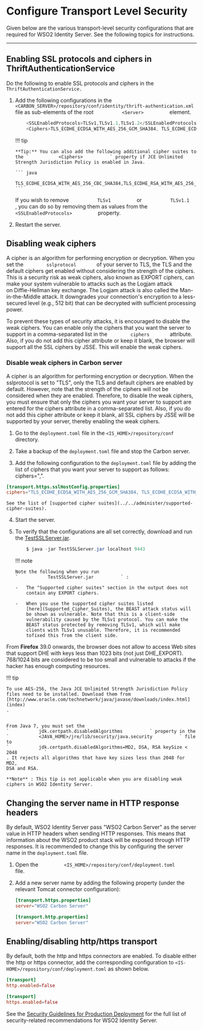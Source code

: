# Configure Transport Level Security

Given below are the various transport-level security configurations that
are required for WSO2 Identity Server. See the following topics for
instructions.

---

## Enabling SSL protocols and ciphers in ThriftAuthenticationService

Do the following to enable SSL protocols and ciphers in the
`         ThriftAuthenticationService.        `

1.  Add the following configurations in the
    `           <CARBON_SERVER>/repository/conf/identity/thrift-authentication.xml          `
    file as sub-elements of the root `           <Server>          `
    element.

    ``` java
        <SSLEnabledProtocols>TLSv1,TLSv1.1,TLSv1.2</SSLEnabledProtocols>
        <Ciphers>TLS_ECDHE_ECDSA_WITH_AES_256_GCM_SHA384, TLS_ECDHE_ECDSA_WITH_AES_128_GCM_SHA256, TLS_ECDHE_RSA_WITH_AES_256_GCM_SHA384, TLS_ECDH_ECDSA_WITH_AES_256_GCM_SHA384, TLS_DHE_DSS_WITH_AES_256_GCM_SHA384, TLS_ECDH_RSA_WITH_AES_256_GCM_SHA384, TLS_ECDHE_RSA_WITH_AES_128_GCM_SHA256, TLS_ECDH_ECDSA_WITH_AES_128_GCM_SHA256, TLS_ECDH_RSA_WITH_AES_128_GCM_SHA256, TLS_DHE_DSS_WITH_AES_128_GCM_SHA256, TLS_ECDHE_ECDSA_WITH_AES_256_CBC_SHA384, TLS_ECDH_ECDSA_WITH_AES_256_CBC_SHA384, TLS_ECDH_RSA_WITH_AES_256_CBC_SHA384, TLS_ECDHE_RSA_WITH_AES_256_CBC_SHA384, TLS_DHE_DSS_WITH_AES_256_CBC_SHA256, TLS_ECDHE_ECDSA_WITH_AES_256_CBC_SHA, TLS_ECDH_ECDSA_WITH_AES_256_CBC_SHA, TLS_ECDH_RSA_WITH_AES_256_CBC_SHA, TLS_DHE_DSS_WITH_AES_256_CBC_SHA, TLS_ECDHE_ECDSA_WITH_AES_128_CBC_SHA256, TLS_ECDH_ECDSA_WITH_AES_128_CBC_SHA256, TLS_ECDH_RSA_WITH_AES_128_CBC_SHA256, TLS_DHE_DSS_WITH_AES_128_CBC_SHA256, TLS_ECDHE_ECDSA_WITH_AES_128_CBC_SHA, TLS_ECDH_ECDSA_WITH_AES_128_CBC_SHA, TLS_ECDH_RSA_WITH_AES_128_CBC_SHA, TLS_DHE_DSS_WITH_AES_128_CBC_SHA, TLS_ECDHE_ECDSA_WITH_RC4_128_SHA, TLS_ECDH_ECDSA_WITH_RC4_128_SHA, TLS_ECDH_RSA_WITH_RC4_128_SHA, TLS_EMPTY_RENEGOTIATION_INFO_SCSVF</Ciphers>
    ```

    !!! tip
    
        **Tip:** You can also add the following additional cipher suites to
        the `           <Ciphers>          ` property if JCE Unlimited
        Strength Jurisdiction Policy is enabled in Java.
    
        ``` java
            TLS_ECDHE_ECDSA_WITH_AES_256_CBC_SHA384,TLS_ECDHE_RSA_WITH_AES_256_CBC_SHA384,TLS_DHE_RSA_WIT
        ```

    If you wish to remove `           TLSv1          ` or
    `           TLSv1.1          `, you can do so by removing them as
    values from the `           <SSLEnabledProtocols>          `
    property.


2.  Restart the server.


## Disabling weak ciphers

A cipher is an algorithm for performing encryption or decryption. When
you set the `         sslprotocol        ` of your server to TLS, the
TLS and the default ciphers get enabled without considering the strength
of the ciphers. This is a security risk as weak ciphers, also known as
EXPORT ciphers, can make your system vulnerable to attacks such as the
Logjam attack on Diffie-Hellman key exchange. The Logjam attack is also
called the Man-in-the-Middle attack. It downgrades your connection's
encryption to a less-secured level (e.g., 512 bit) that can be decrypted
with sufficient processing power.

To prevent these types of security attacks, it is encouraged to disable
the weak ciphers. You can enable only the ciphers that you want the
server to support in a comma-separated list in the
`         ciphers        ` attribute. Also, if you do not add this
cipher attribute or keep it blank, the browser will support all the SSL
ciphers by JSSE. This will enable the weak ciphers.

### Disable weak ciphers in Carbon server

A cipher is an algorithm for performing encryption or decryption. When the sslprotocol is set to "TLS", only the TLS and default ciphers are enabled by default. However, note that the strength of the ciphers will not be considered when they are enabled. Therefore, to disable the weak ciphers, you must ensure that only the ciphers you want your server to support are entered for the ciphers attribute in a comma-separated list. Also, if you do not add this cipher attribute or keep it blank, all SSL ciphers by JSSE will be supported by your server, thereby enabling the weak ciphers.

1.  Go to the ` deployment.toml ` file in the ` <IS_HOME>/repository/conf   ` directory.

2.  Take a backup of the ` deployment.toml ` file and stop the Carbon server.

3.  Add the following configuration to the ` deployment.toml ` file by adding the list of ciphers 
that you want your server to support as follows: ciphers="<cipher-name>,<cipher-name>".

```toml
[transport.https.sslHostConfig.properties]
ciphers="TLS_ECDHE_ECDSA_WITH_AES_256_GCM_SHA384, TLS_ECDHE_ECDSA_WITH_AES_128_GCM_SHA256, TLS_ECDHE_RSA_WITH_AES_256_GCM_SHA384, TLS_ECDH_ECDSA_WITH_AES_256_GCM_SHA384, TLS_DHE_DSS_WITH_AES_256_GCM_SHA384, TLS_ECDH_RSA_WITH_AES_256_GCM_SHA384, TLS_ECDHE_RSA_WITH_AES_128_GCM_SHA256, TLS_ECDH_ECDSA_WITH_AES_128_GCM_SHA256, TLS_ECDH_RSA_WITH_AES_128_GCM_SHA256, TLS_DHE_DSS_WITH_AES_128_GCM_SHA256, TLS_ECDHE_ECDSA_WITH_AES_256_CBC_SHA384, TLS_ECDH_ECDSA_WITH_AES_256_CBC_SHA384, TLS_ECDH_RSA_WITH_AES_256_CBC_SHA384, TLS_ECDHE_RSA_WITH_AES_256_CBC_SHA384, TLS_DHE_DSS_WITH_AES_256_CBC_SHA256, TLS_ECDHE_ECDSA_WITH_AES_256_CBC_SHA, TLS_ECDH_ECDSA_WITH_AES_256_CBC_SHA, TLS_ECDH_RSA_WITH_AES_256_CBC_SHA, TLS_DHE_DSS_WITH_AES_256_CBC_SHA, TLS_ECDHE_ECDSA_WITH_AES_128_CBC_SHA256, TLS_ECDH_ECDSA_WITH_AES_128_CBC_SHA256, TLS_ECDH_RSA_WITH_AES_128_CBC_SHA256, TLS_DHE_DSS_WITH_AES_128_CBC_SHA256, TLS_ECDHE_ECDSA_WITH_AES_128_CBC_SHA, TLS_ECDH_ECDSA_WITH_AES_128_CBC_SHA, TLS_ECDH_RSA_WITH_AES_128_CBC_SHA, TLS_DHE_DSS_WITH_AES_128_CBC_SHA, TLS_ECDHE_ECDSA_WITH_RC4_128_SHA, TLS_ECDH_ECDSA_WITH_RC4_128_SHA, TLS_ECDH_RSA_WITH_RC4_128_SHA, TLS_EMPTY_RENEGOTIATION_INFO_SCSVF"
```
    See the list of [supported cipher suites](../../administer/supported-cipher-suites).

4.  Start the server.

5.  To verify that the configurations are all set correctly, download
    and run the [TestSSLServer.jar](../assets/attachments/TestSSLServer.jar).

    ``` java
        $ java -jar TestSSLServer.jar localhost 9443
    ```

    !!! note
    
        Note the following when you run
        `           TestSSLServer.jar          ` :
    
        -   The "Supported cipher suites" section in the output does not
            contain any EXPORT ciphers.
    
        -   When you use the supported cipher suites listed
            [here](Supported_Cipher_Suites), the BEAST attack status will
            be shown as vulnerable. Note that this is a client-side
            vulnerability caused by the TLSv1 protocol. You can make the
            BEAST status protected by removing TLSv1, which will make
            clients with TLSv1 unusable. Therefore, it is recommended
            tofixed this from the client side.

From **Firefox** 39.0 onwards, the browser does not allow to access Web
sites that support DHE with keys less than 1023 bits (not just
DHE\_EXPORT). 768/1024 bits are considered to be too small and
vulnerable to attacks if the hacker has enough computing resources.

!!! tip
    
    To use AES-256, the Java JCE Unlimited Strength Jurisdiction Policy
    files need to be installed. Download them from
    [http://www.oracle.com/technetwork/java/javase/downloads/index.html](index)
    .
    
    
    From Java 7, you must set the
    `           jdk.certpath.disabledAlgorithms          ` property in the
    `           <JAVA_HOME>/jre/lib/security/java.security          ` file
    to
    `           jdk.certpath.disabledAlgorithms=MD2, DSA, RSA keySize < 2048          `
    . It rejects all algorithms that have key sizes less than 2048 for MD2,
    DSA and RSA.
    
    **Note** : This tip is not applicable when you are disabling weak
    ciphers in WSO2 Identity Server.

  
## Changing the server name in HTTP response headers

By default, WSO2 Identity Server pass "WSO2 Carbon Server" as the server
value in HTTP headers when sending HTTP responses. This means that
information about the WSO2 product stack will be exposed through HTTP
responses. It is recommended to change this by configuring the server
name in the `deployment.toml` file.

1.  Open the
    `          <IS_HOME>/repository/conf/deployment.toml          `
    file.
2.  Add a new server name by adding the following
    property (under the relevant Tomcat connector configuration):

    ``` toml
    [transport.https.properties]
    server="WSO2 Carbon Server"
    
    [transport.http.properties]
    server="WSO2 Carbon Server"
    ```

## Enabling/disabling http/https transport

By default, both the http and https connectors are enabled. To disable either the http or https connector, add the corresponding configuration to `<IS-HOME>/repository/conf/deployment.toml` as shown below. 

```toml
[transport]
http.enabled=false
```

```toml 
[transport]
https.enabled=false
```

See the [Security Guidelines for Production
Deployment](../../administer/security-guidelines-for-production-deployment) for the
full list of security-related recommendations for WSO2 Identity Server.

